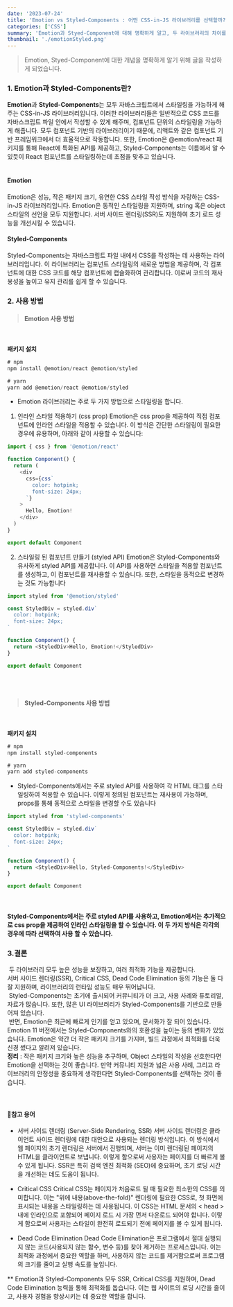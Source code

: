 ```yaml
---
date: '2023-07-24'
title: 'Emotion vs Styled-Components : 어떤 CSS-in-JS 라이브러리를 선택할까?'
categories: ['CSS']
summary: 'Emotion과 Styed-Component애 대해 명확하게 알고, 두 라이브러리의 차이를 비교해봤습니다.'
thumbnail: './emotionStyled.png'
---
```


> Emotion, Styed-Component에 대한 개념을 명확하게 알기 위해 글을 작성하게 되었습니다.

### 1. Emotion과 Styled-Components란?

**Emotion**과 **Styled-Components**는 모두 자바스크립트에서 스타일링을 가능하게 해주는 CSS-in-JS 라이브러리입니다. 이러한 라이브러리들은 일반적으로 CSS 코드를 자바스크립트 파일 안에서 작성할 수 있게 해주며, 컴포넌트 단위의 스타일링을 가능하게 해줍니다. 모두 컴포넌트 기반의 라이브러리이기 때문에, 리액트와 같은 컴포넌트 기반 프레임워크에서 더 효율적으로 작동합니다. 또한, Emotion은 @emotion/react 패키지를 통해 React에 특화된 API를 제공하고, Styled-Components는 이름에서 알 수 있듯이 React 컴포넌트를 스타일링하는데 초점을 맞추고 있습니다.
<br/>
<br/>

#### Emotion

Emotion은 성능, 작은 패키지 크기, 유연한 CSS 스타일 작성 방식을 자랑하는 CSS-in-JS 라이브러리입니다. Emotion은 동적인 스타일링을 지원하며, string 혹은 object 스타일의 선언을 모두 지원합니다. 서버 사이드 렌더링(SSR)도 지원하여 초기 로드 성능을 개선시킬 수 있습니다.

#### Styled-Components

Styled-Components는 자바스크립트 파일 내에서 CSS를 작성하는 데 사용하는 라이브러리입니다. 이 라이브러리는 컴포넌트 스타일링의 새로운 방법을 제공하며, 각 컴포넌트에 대한 CSS 코드를 해당 컴포넌트에 캡슐화하여 관리합니다. 이로써 코드의 재사용성을 높이고 유지 관리를 쉽게 할 수 있습니다.

### 2. 사용 방법

> #### Emotion 사용 방법

<br/>

**패키지 설치**

```javascript
# npm
npm install @emotion/react @emotion/styled

# yarn
yarn add @emotion/react @emotion/styled

```

- Emotion 라이브러리는 주로 두 가지 방법으로 스타일링을 합니다.

1. 인라인 스타일 적용하기 (css prop)
   Emotion은 css prop을 제공하여 직접 컴포넌트에 인라인 스타일을 적용할 수 있습니다. 이 방식은 간단한 스타일링이 필요한 경우에 유용하며, 아래와 같이 사용할 수 있습니다:

```javascript
import { css } from '@emotion/react'

function Component() {
  return (
    <div
      css={css`
        color: hotpink;
        font-size: 24px;
      `}
    >
      Hello, Emotion!
    </div>
  )
}

export default Component
```

2. 스타일링 된 컴포넌트 만들기 (styled API)
   Emotion은 Styled-Components와 유사하게 styled API를 제공합니다. 이 API를 사용하면 스타일을 적용할 컴포넌트를 생성하고, 이 컴포넌트를 재사용할 수 있습니다. 또한, 스타일을 동적으로 변경하는 것도 가능합니다

```javascript
import styled from '@emotion/styled'

const StyledDiv = styled.div`
  color: hotpink;
  font-size: 24px;
`

function Component() {
  return <StyledDiv>Hello, Emotion!</StyledDiv>
}

export default Component
```

   <br/>
   <br/>

> #### Styled-Components 사용 방법

<br/>

**패키지 설치**

```javascript
# npm
npm install styled-components

# yarn
yarn add styled-components

```

- Styled-Components에서는 주로 styled API를 사용하여 각 HTML 태그를 스타일링하여 적용할 수 있습니다. 이렇게 정의된 컴포넌트는 재사용이 가능하며, props를 통해 동적으로 스타일을 변경할 수도 있습니다

```javascript
import styled from 'styled-components'

const StyledDiv = styled.div`
  color: hotpink;
  font-size: 24px;
`

function Component() {
  return <StyledDiv>Hello, Styled-Components!</StyledDiv>
}

export default Component
```

<br/>

#### Styled-Components에서는 주로 styled API를 사용하고, Emotion에서는 추가적으로 css prop을 제공하여 인라인 스타일링을 할 수 있습니다. 이 두 가지 방식은 각각의 경우에 따라 선택하여 사용 할 수 있습니다.

### 3.결론

&nbsp;두 라이브러리 모두 높은 성능을 보장하고, 여러 최적화 기능을 제공합니다. <br/>
서버 사이드 렌더링(SSR), Critical CSS, Dead Code Elimination 등의 기능은 둘 다 잘 지원하며, 라이브러리의 런타임 성능도 매우 뛰어납니다.<br/>
&nbsp;Styled-Components는 초기에 출시되어 커뮤니티가 더 크고, 사용 사례와 튜토리얼, 자료가 많습니다. 또한, 많은 UI 라이브러리가 Styled-Components를 기반으로 만들어져 있습니다.<br/>
&nbsp;반면, Emotion은 최근에 빠르게 인기를 얻고 있으며, 문서화가 잘 되어 있습니다. Emotion 11 버전에서는 Styled-Components와의 호환성을 높이는 등의 변화가 있었습니다. Emotion은 약간 더 작은 패키지 크기를 가지며, 빌드 과정에서 최적화를 더욱 신경 썼다고 알려져 있습니다. <br/>
**정리** : 작은 패키지 크기와 높은 성능을 추구하며, Object 스타일의 작성을 선호한다면 Emotion을 선택하는 것이 좋습니다.
만약 커뮤니티 지원과 넓은 사용 사례, 그리고 라이브러리의 안정성을 중요하게 생각한다면 Styled-Components를 선택하는 것이 좋습니다.
<br/><br/><br/>

#### 📍참고 용어

- 서버 사이드 렌더링 (Server-Side Rendering, SSR)
  서버 사이드 렌더링은 클라이언트 사이드 렌더링에 대한 대안으로 사용되는 렌더링 방식입니다. 이 방식에서 웹 페이지의 초기 렌더링은 서버에서 진행되며, 서버는 이미 렌더링된 페이지의 HTML을 클라이언트로 보냅니다. 이렇게 함으로써 사용자는 페이지를 더 빠르게 볼 수 있게 됩니다. SSR은 특히 검색 엔진 최적화 (SEO)에 중요하며, 초기 로딩 시간을 개선하는 데도 도움이 됩니다.

- Critical CSS
  Critical CSS는 페이지가 처음로드 될 때 필요한 최소한의 CSS를 의미합니다. 이는 "위에 내용(above-the-fold)" 렌더링에 필요한 CSS로, 첫 화면에 표시되는 내용을 스타일링하는 데 사용됩니다. 이 CSS는 HTML 문서의 < head > 내에 인라인으로 포함되어 페이지 로드 시 가장 먼저 다운로드 되어야 합니다. 이렇게 함으로써 사용자는 스타일이 완전히 로드되기 전에 페이지를 볼 수 있게 됩니다.

- Dead Code Elimination
  Dead Code Elimination은 프로그램에서 절대 실행되지 않는 코드(사용되지 않는 함수, 변수 등)를 찾아 제거하는 프로세스입니다. 이는 최적화 과정에서 중요한 역할을 하며, 사용하지 않는 코드를 제거함으로써 프로그램의 크기를 줄이고 실행 속도를 높입니다.

\*\* Emotion과 Styled-Components 모두 SSR, Critical CSS를 지원하며, Dead Code Elimination 능력을 통해 최적화를 돕습니다. 이는 웹 사이트의 로딩 시간을 줄이고, 사용자 경험을 향상시키는 데 중요한 역할을 합니다.
